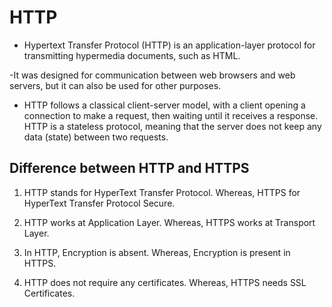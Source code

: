 # HTTP

- Hypertext Transfer Protocol (HTTP) is an application-layer protocol for transmitting hypermedia documents, such as HTML.

-It was designed for communication between web browsers and web servers, but it can also be used for other purposes.

- HTTP follows a classical client-server model, with a client opening a connection to make a request, then waiting until it receives a response. HTTP is a stateless protocol, meaning that the server does not keep any data (state) between two requests.

## Difference between HTTP and HTTPS

1. HTTP stands for HyperText Transfer Protocol. Whereas, HTTPS for HyperText Transfer Protocol Secure.

2. HTTP works at Application Layer. Whereas, HTTPS works at Transport Layer.

3. In HTTP, Encryption is absent. Whereas, Encryption is present in HTTPS.

4. HTTP does not require any certificates. Whereas, HTTPS needs SSL Certificates.
